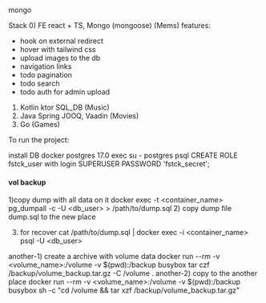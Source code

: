 
 mongo

Stack
0) FE react + TS, Mongo (mongoose) (Mems)
    features:
   * hook on external redirect
   * hover with tailwind css
   * upload images to the db
   * navigation links
   * todo pagination
   * todo search
   * todo auth for admin upload
1) Kotlin ktor SQL_DB (Music)
2) Java Spring  JOOQ, Vaadin (Movies)
3) Go (Games)

To run the project:


install DB
docker postgres 17.0
exec
su - postgres
psql
CREATE ROLE fstck_user with login SUPERUSER PASSWORD 'fstck_secret';

#### vol backup

1)copy dump with all data on it
docker exec -t <container_name> pg_dumpall -c -U <db_user> > /path/to/dump.sql
2) copy dump file dump.sql to the new place

3) for recover
cat /path/to/dump.sql | docker exec -i <container_name> psql -U <db_user>

another-1)
create a archive with volume data
docker run --rm -v <volume_name>:/volume -v $(pwd):/backup busybox tar czf /backup/volume_backup.tar.gz -C /volume .
another-2)
copy to the another place 
docker run --rm -v <volume_name>:/volume -v $(pwd):/backup busybox sh -c "cd /volume && tar xzf /backup/volume_backup.tar.gz"
